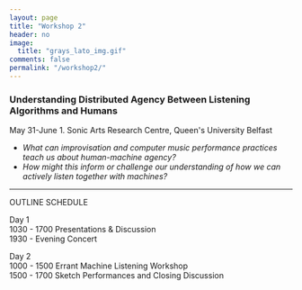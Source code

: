 ```yaml
---
layout: page
title: "Workshop 2"
header: no
image:
  title: "grays_lato_img.gif"
comments: false
permalink: "/workshop2/"
---
```



### Understanding Distributed Agency Between Listening Algorithms and Humans
May 31-June 1. Sonic Arts Research Centre, Queen's University Belfast



* *What can improvisation and computer music performance practices teach us about human-machine agency?*
* *How might this inform or challenge our understanding of how we can actively listen together with machines?*

---

OUTLINE SCHEDULE

Day 1   
1030 - 1700 Presentations & Discussion   
1930 - Evening Concert   

Day 2   
1000 - 1500 Errant Machine Listening Workshop   
1500 - 1700 Sketch Performances and Closing Discussion   
